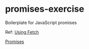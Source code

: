 # promises-exercise
Boilerplate for JavaScript promises

Ref:
[Using Fetch](https://developer.mozilla.org/en-US/docs/Web/API/Fetch_API/Using_Fetch)

[Promises](https://developer.mozilla.org/en-US/docs/Learn/JavaScript/Asynchronous/Promises)
